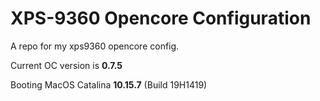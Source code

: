 # XPS-9360 Opencore Configuration

A repo for my xps9360 opencore config.

Current OC version is **0.7.5**

Booting MacOS Catalina **10.15.7** (Build 19H1419)
